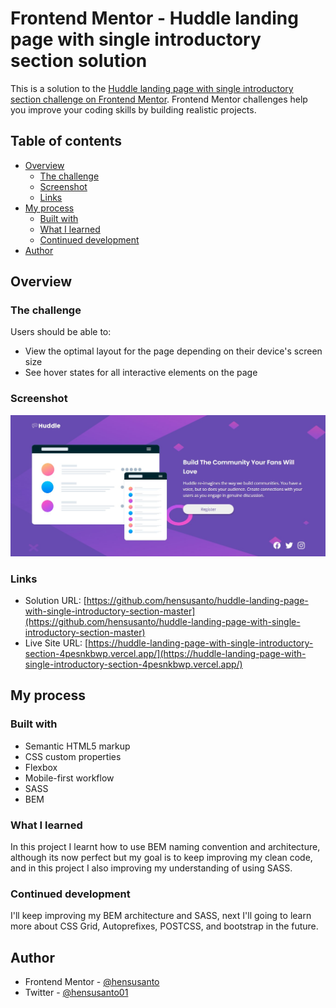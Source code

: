 # Frontend Mentor - Huddle landing page with single introductory section solution

This is a solution to the [Huddle landing page with single introductory section challenge on Frontend Mentor](https://www.frontendmentor.io/challenges/huddle-landing-page-with-a-single-introductory-section-B_2Wvxgi0). Frontend Mentor challenges help you improve your coding skills by building realistic projects. 

## Table of contents

- [Overview](#overview)
  - [The challenge](#the-challenge)
  - [Screenshot](#screenshot)
  - [Links](#links)
- [My process](#my-process)
  - [Built with](#built-with)
  - [What I learned](#what-i-learned)
  - [Continued development](#continued-development)
- [Author](#author)

## Overview

### The challenge

Users should be able to:

- View the optimal layout for the page depending on their device's screen size
- See hover states for all interactive elements on the page

### Screenshot

![](./screenshot.jpg)


### Links

- Solution URL: [https://github.com/hensusanto/huddle-landing-page-with-single-introductory-section-master](https://github.com/hensusanto/huddle-landing-page-with-single-introductory-section-master)
- Live Site URL: [https://huddle-landing-page-with-single-introductory-section-4pesnkbwp.vercel.app/](https://huddle-landing-page-with-single-introductory-section-4pesnkbwp.vercel.app/)

## My process

### Built with

- Semantic HTML5 markup
- CSS custom properties
- Flexbox
- Mobile-first workflow
- SASS
- BEM

### What I learned

In this project I learnt how to use BEM naming convention and architecture, although its now perfect but my goal is to keep improving my clean code, and in this project I also improving my understanding of using SASS.

### Continued development

I'll keep improving my BEM architecture and SASS, next I'll going to learn more about CSS Grid, Autoprefixes, POSTCSS, and bootstrap in the future.

## Author

- Frontend Mentor - [@hensusanto](https://www.frontendmentor.io/profile/hensusanto)
- Twitter - [@hensusanto01](https://twitter.com/hensusant01)
